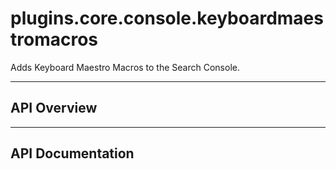 # plugins.core.console.keyboardmaestromacros

Adds Keyboard Maestro Macros to the Search Console.

---

## API Overview

---

## API Documentation


